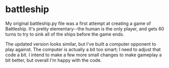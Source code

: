 # battleship

My original battleship.py file was a first attempt at creating a game of Battleship. It's pretty elementary--the human is the only player, and gets 60 turns to try to sink all of the ships before the game ends.

The updated version looks similar, but I've built a computer opponent to play against. The computer is actually a bit too smart; I need to adjust that code a bit. I intend to make a few more small changes to make gameplay a bit better, but overall I'm happy with the code.
